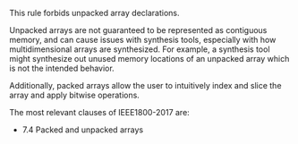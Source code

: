 This rule forbids unpacked array declarations.

Unpacked arrays are not guaranteed to be represented as contiguous memory, and
can cause issues with synthesis tools, especially with how multidimensional
arrays are synthesized. For example, a synthesis tool might synthesize out
unused memory locations of an unpacked array which is not the intended behavior.

Additionally, packed arrays allow the user to intuitively index and slice the
array and apply bitwise operations.

The most relevant clauses of IEEE1800-2017 are:
- 7.4 Packed and unpacked arrays
